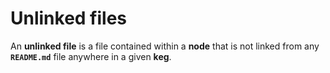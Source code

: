 # Unlinked files

An **unlinked file** is a file contained within a **node** that is not linked from any **`README.md`** file anywhere in a given **keg**.
